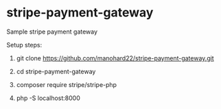 # stripe-payment-gateway
Sample stripe payment gateway

Setup steps: 
1. git clone https://github.com/manohard22/stripe-payment-gateway.git

2. cd stripe-payment-gateway

3. composer require stripe/stripe-php

4. php -S localhost:8000

